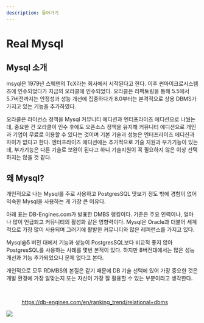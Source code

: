 ```yaml
---
description: 들어가기
---
```


# Real Mysql

## Mysql 소개

msyql은 1979년 스웨덴의 TcX라는 회사에서 시작된다고 한다. 이후 썬마이크로시스템즈에 인수되었다가 지금의 오라클에 인수되었다. 오라클은 리팩토링을 통해 5.5에서 5.7버전까지는 안정성과 성능 개선에 집중하다가 8.0부터는 본격적으로 상용 DBMS가 가지고 있는 기능을 추가하였다.

오라클은 라이선스 정책을 Mysql 커뮤니티 에디션과 엔터프라이즈 에디션으로 나눴는데, 중요한 건 오라클이 인수 후에도 오픈소스 정책을 유지해 커뮤니티 에디션으로 개인과 기업이 무료로 이용할 수 있다는 것이며 기본 기술과 성능은 엔터프라이즈 에디션과 차이가 없다고 한다. 엔터프라이즈 에디션에는 추가적으로 기술 지원과 부가기능이 있는데, 부가기능은 다른 기술로 보완이 된다고 하니 기술지원이 꼭 필요하지 않은 이상 선택하지는 않을 것 같다.

## 왜 Mysql?

개인적으로 나는 Mysql를 주로 사용하고 PostgresSQL 맛보기 정도 밖에 경험이 없어 익숙한 Mysql을 사용하는 게 가장 큰 이유다.

아래 표는 DB-Engines.com가 발표한 DMBS 랭킹이다. 기준은 주요 인력이나, 얼마나 많이 언급되고 커뮤니티의 활성화 같은 영향력이다. Mysql은 Oracle과 더불어 세계적으로 가장 많이 사용되며 그러기에 활발한 커뮤니티와 많은 레퍼런스를 가지고 있다.

Mysql@5 버전 대에서 기능과 성능이 PostgresSQL보다 비교적 좋지 않아 PostgresSQL를 사용하는 사례를 몇번 본적이 있다. 하지만 8버전대에서는 많은 성능개선과 기능 추가되었으니 문제 없다고 본다.

개인적으로 모두 RDMBS의 본질은 같기 때문에 DB 기술 선택에 있어 가장 중요한 것은 개발 환경에 가장 알맞는지 또는 자신이 가장 잘 활용할 수 있는 부분이라고 생각한다.



<figure><img src="../../../.gitbook/assets/스크린샷 2023-02-02 오전 12.30.47.png" alt=""><figcaption><p><a href="https://db-engines.com/en/ranking_trend/relational+dbms">https://db-engines.com/en/ranking_trend/relational+dbms</a></p></figcaption></figure>

![](https://s3-us-west-2.amazonaws.com/secure.notion-static.com/1169fe06-a95b-413d-82bf-b54138abba95/%E1%84%89%E1%85%B3%E1%84%8F%E1%85%B3%E1%84%85%E1%85%B5%E1%86%AB%E1%84%89%E1%85%A3%E1%86%BA\_2023-01-26\_%E1%84%8B%E1%85%A9%E1%84%8C%E1%85%A5%E1%86%AB\_12.55.20.png)
